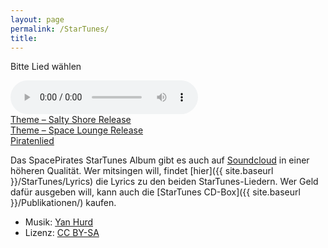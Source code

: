 ```yaml
---
layout: page
permalink: /StarTunes/
title: 
---
```


<div class="card mb-3 bg-sterne">
    <div class="card-body bg-startunes text-center">
        <p id="startunessong" class="text-light text-shadow">Bitte Lied wählen</p>
        <audio controls id="startunesaudio">
        </audio>
    </div>
    <div id="startunesbottom" class="card-footer bg-yellow">
        <div class="row">
            <div class="col text-center p-2">
                <a class="link-dark" href="{{ site.baseurl }}/assets/startunes/01.SpacePirates_Theme_-_Salty_Shore_Release.mp3">Theme &ndash; Salty Shore Release</a>
            </div>
            <div class="col text-center p-2">
                <a class="link-dark" href="{{ site.baseurl }}/assets/startunes/03.SpacePirates_Theme_-_Space_Lounge_Release.mp3">Theme &ndash; Space Lounge Release</a>
            </div>
            <div class="col text-center p-2">
                <a class="link-dark" href="{{ site.baseurl }}/assets/startunes/02.Spacepirates_Piratenlied.mp3">Piratenlied</a>
            </div>
        </div>
    </div>
</div>

Das SpacePirates StarTunes Album gibt es auch auf [Soundcloud](https:/Soundcloud.com/Yan-hurd/Sets/Spacepirates-startunes) in einer höheren Qualität. Wer mitsingen will, findet [hier]({{ site.baseurl }}/StarTunes/Lyrics) die Lyrics zu den beiden StarTunes-Liedern. Wer Geld dafür ausgeben will, kann auch die [StarTunes CD-Box]({{ site.baseurl }}/Publikationen/) kaufen.

- Musik: [Yan Hurd](http://yanhurd.com/)
- Lizenz: [CC BY-SA](http://creativecommons.org/licenses/by-sa/4.0/)

<script type="text/javascript" src="{{ site.baseurl }}/assets/js/startunes.js"></script>
